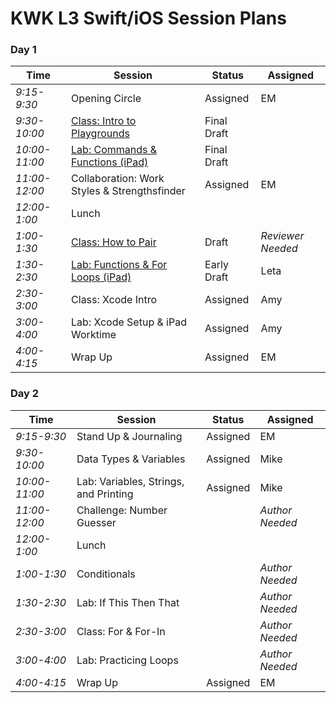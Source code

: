 # KWK L3 Swift/iOS Session Plans

### Day 1

|Time|Session|Status|Assigned|
|---|---|---|---|
|*9:15-9:30*  | Opening Circle| Assigned | EM |
|*9:30-10:00* | [Class: Intro to Playgrounds](playgrounds/intro_to_playgrounds.markdown)| Final Draft | |
|*10:00-11:00*| [Lab: Commands & Functions (iPad)]((playgrounds/commands_and_functions.markdown))| Final Draft | |
|*11:00-12:00*| Collaboration: Work Styles & Strengthsfinder| Assigned | EM |
|*12:00-1:00* | Lunch|
|*1:00-1:30*  | [Class: How to Pair](playgrounds/how_to_pair.markdown)| Draft | _Reviewer Needed_ |
|*1:30-2:30*  | [Lab: Functions & For Loops (iPad)](playgrounds/functions_and_for_loops.markdown)| Early Draft | Leta |
|*2:30-3:00*  | Class: Xcode Intro| Assigned | Amy |
|*3:00-4:00*  | Lab: Xcode Setup & iPad Worktime| Assigned | Amy |
|*4:00-4:15*  | Wrap Up | Assigned | EM |

### Day 2

|Time|Session|Status|Assigned|
|---|---|---|---|
|*9:15-9:30*  | Stand Up & Journaling | Assigned | EM |
|*9:30-10:00* | Data Types & Variables | Assigned | Mike |
|*10:00-11:00*| Lab: Variables, Strings, and Printing | Assigned | Mike |
|*11:00-12:00*| Challenge: Number Guesser |  | _Author Needed_ |
|*12:00-1:00* | Lunch|
|*1:00-1:30*  | Conditionals | | _Author Needed_ |
|*1:30-2:30*  | Lab: If This Then That | | _Author Needed_ |
|*2:30-3:00*  | Class: For & For-In | | _Author Needed_ |
|*3:00-4:00*  | Lab: Practicing Loops | | _Author Needed_ |
|*4:00-4:15*  | Wrap Up | Assigned | EM |
